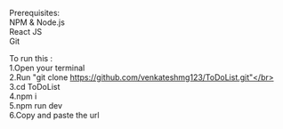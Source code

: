 Prerequisites: </br>
NPM & Node.js </br>
React JS</br>
Git</br>


To run this :</br>
1.Open your terminal </br>
2.Run "git clone https://github.com/venkateshmg123/ToDoList.git"</br>
3.cd ToDoList</br>
4.npm i</br>
5.npm run dev</br>
6.Copy and paste the url </br>
